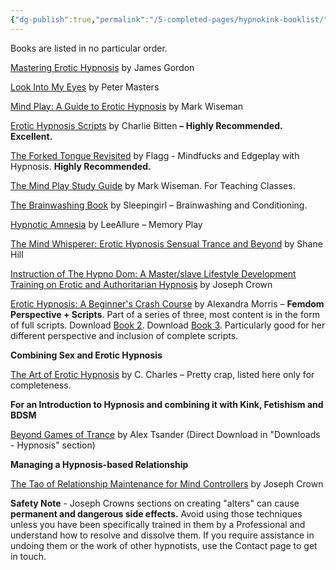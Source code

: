 ```yaml
---
{"dg-publish":true,"permalink":"/5-completed-pages/hypnokink-booklist/","dgHomeLink":true,"dgPassFrontmatter":false}
---
```



Books are listed in no particular order.

[Mastering Erotic Hypnosis](https://amzn.to/2nZgUo3) by James Gordon

[Look Into My Eyes](https://amzn.to/34PBJUi) by Peter Masters

[Mind Play: A Guide to Erotic Hypnosis](https://amzn.to/2o1eDst) by Mark Wiseman

[Erotic Hypnosis Scripts](https://amzn.to/3awGwxu) by Charlie Bitten **– Highly Recommended. Excellent.**

[The Forked Tongue Revisited](https://amzn.to/2lQKxXZ) by Flagg - Mindfucks and Edgeplay with Hypnosis. **Highly Recommended.**

[The Mind Play Study Guide](https://amzn.to/2x5FA3f) by Mark Wiseman. For Teaching Classes.

[The Brainwashing Book](https://amzn.to/3bTsF35) by Sleepingirl – Brainwashing and Conditioning.

[Hypnotic Amnesia](https://amzn.to/2nZ1MHh) by LeeAllure – Memory Play

[The Mind Whisperer: Erotic Hypnosis Sensual Trance and Beyond](https://amzn.to/3atS8RX) by Shane Hill

[Instruction of The Hypno Dom: A Master/slave Lifestyle Development Training on Erotic and Authoritarian Hypnosis](https://amzn.to/3AtMVEf) by Joseph Crown

[Erotic Hypnosis: A Beginner's Crash Course](https://amzn.to/3lxPGQZ) by Alexandra Morris – **Femdom Perspective + Scripts**. Part of a series of three, most content is in the form of full scripts. Download [Book 2](https://amzn.to/3v1Hprl). Download [Book 3](https://amzn.to/3lxjmxE). Particularly good for her different perspective and inclusion of complete scripts.

**Combining Sex and Erotic Hypnosis**

[The Art of Erotic Hypnosis](https://amzn.to/2nZgBto) by C. Charles – Pretty crap, listed here only for completeness.

**For an Introduction to Hypnosis and combining it with Kink, Fetishism and BDSM**

[Beyond Games of Trance](https://www.blurb.com/b/5884514-beyond-games-of-trance-expanded-and-illustrated-ed?ebook=511866) by Alex Tsander (Direct Download in "Downloads - Hypnosis" section)

**Managing a Hypnosis-based Relationship**

[The Tao of Relationship Maintenance for Mind Controllers](https://amzn.to/2lWiNBs) by Joseph Crown

**Safety Note** - Joseph Crowns sections on creating "alters" can cause **permanent and dangerous side effects.** Avoid using those techniques unless you have been specifically trained in them by a Professional and understand how to resolve and dissolve them. If you require assistance in undoing them or the work of other hypnotists, use the Contact page to get in touch.